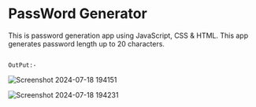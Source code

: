 # PassWord Generator
This is password generation app using JavaScript, CSS & HTML.
This app generates password length up to 20 characters.


                                                                          OutPut:-


  ![Screenshot 2024-07-18 194151](https://github.com/user-attachments/assets/c941a81a-0827-46f7-b093-7af085a724d1)



                                                                               
![Screenshot 2024-07-18 194231](https://github.com/user-attachments/assets/8443d229-f902-419b-955d-6ad931ae8d86)
